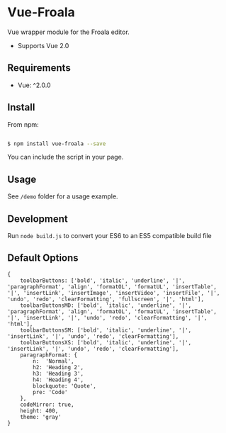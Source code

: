 Vue-Froala
========

Vue wrapper module for the Froala editor.

* Supports Vue 2.0

## Requirements

- Vue: ^2.0.0 

## Install

From npm:

``` sh

$ npm install vue-froala --save

```

You can include the script in your page.

## Usage

See `/demo` folder for a usage example.

## Development

Run `node build.js` to convert your ES6 to an ES5 compatible build file

## Default Options
```
{
    toolbarButtons: ['bold', 'italic', 'underline', '|', 'paragraphFormat', 'align', 'formatOL', 'formatUL', 'insertTable', '|', 'insertLink', 'insertImage', 'insertVideo', 'insertFile', '|', 'undo', 'redo', 'clearFormatting', 'fullscreen', '|', 'html'],
    toolbarButtonsMD: ['bold', 'italic', 'underline', '|', 'paragraphFormat', 'align', 'formatOL', 'formatUL', 'insertTable', '|', 'insertLink', '|', 'undo', 'redo', 'clearFormatting', '|', 'html'],
    toolbarButtonsSM: ['bold', 'italic', 'underline', '|', 'insertLink', '|', 'undo', 'redo', 'clearFormatting'],
    toolbarButtonsXS: ['bold', 'italic', 'underline', '|', 'insertLink', '|', 'undo', 'redo', 'clearFormatting'],
    paragraphFormat: {
        n:  'Normal',
        h2: 'Heading 2',
        h3: 'Heading 3',
        h4: 'Heading 4',
        blockquote: 'Quote',
        pre: 'Code'
    },
    codeMirror: true,
    height: 400,
    theme: 'gray'
}
```